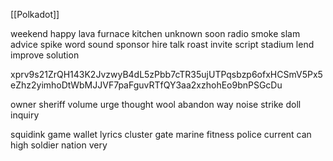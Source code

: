 [[Polkadot]]

weekend happy lava furnace kitchen unknown soon radio smoke slam advice spike word sound sponsor hire talk roast invite script stadium lend improve solution

xprv9s21ZrQH143K2JvzwyB4dL5zPbb7cTR35ujUTPqsbzp6ofxHCSmV5Px5eZhz2yimhoDtWbMJJVF7paFguvRTfQY3aa2xzhohEo9bnPSGcDu

owner sheriff volume urge thought wool abandon way noise strike doll inquiry

squidink game wallet 
lyrics cluster gate marine fitness police current can high soldier nation very